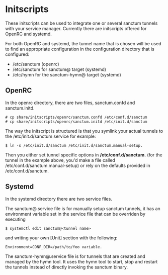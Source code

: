 # Initscripts

These initscripts can be used to integrate one or several sanctum tunnels
with your service manager. Currently there are initscripts offered for
OpenRC and systemd.

For both OpenRC and systemd, the tunnel name that is chosen will be used
to find an appropriate configuration in the configuration directory that
is configured:

* /etc/sanctum (openrc)
* /etc/sanctum for sanctum@ target (systemd)
* /etc/hymn for the sanctum-hymn@ target (systemd)

## OpenRC

In the openrc directory, there are two files, sanctum.confd and sanctum.initd.

```
# cp share/initscripts/openrc/sanctum.confd /etc/conf.d/sanctum
# cp share/initscripts/openrc/sanctum.initd /etc/init.d/sanctum
```

The way the initscript is structured is that you symlink your actual tunnels
to the /etc/init.d/sanctum service for example:

```
$ ln -s /etc/init.d/sanctum /etc/init.d/sanctum.manual-setup.
```

Then you either set tunnel specific options in **/etc/conf.d/sanctum.<tunnel>**
(for the tunnel in the example above, you'd make a file called
/etc/conf.d/sanctum.manual-setup) or rely on the defaults provided
in /etc/conf.d/sanctum.

## Systemd

In the systemd directory there are two service files.

The sanctum@.service file is for manually setup sanctum tunnels,
it has an environment variable set in the service file that can be
overriden by executing

```
$ systemctl edit sanctum@<tunnel name>
```

and writing your own [Unit] section with the following:

```
Environment=CONF_DIR=/path/to/foo variable.
```

The sanctum-hymn@.service file is for tunnels that are created and
managed by the hymn tool. It uses the hymn tool to start, stop and
restart the tunnels instead of directly invoking the sanctum binary.
